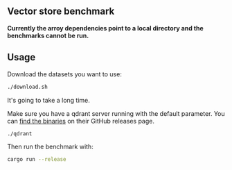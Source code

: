 ## Vector store benchmark

**Currently the arroy dependencies point to a local directory and the benchmarks cannot be run.**

## Usage

Download the datasets you want to use:
```bash
./download.sh
```

It's going to take a long time.

Make sure you have a qdrant server running with the default parameter.
You can [find the binaries](https://github.com/qdrant/qdrant/releases/latest) on their GitHub releases page.
```bash
./qdrant
```

Then run the benchmark with:
```bash
cargo run --release
```
